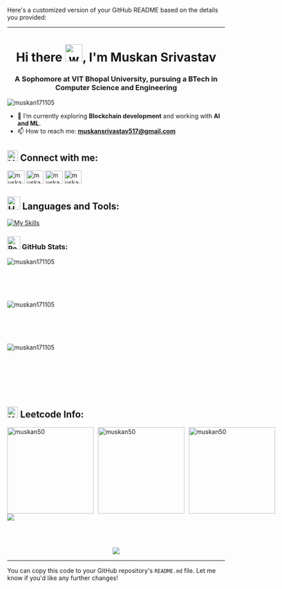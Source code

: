Here's a customized version of your GitHub README based on the details you provided:

---

<h1 align="center">Hi there <img src="https://user-images.githubusercontent.com/72663882/171687151-bb31c996-c9d2-49c8-b593-734946893b23.gif" alt="waving hand gif" aria-hidden="true" width="40" />, I'm Muskan Srivastav</h1>

<h3 align="center">A Sophomore at VIT Bhopal University, pursuing a BTech in Computer Science and Engineering</h3>

<p align="left"> <img src="https://komarev.com/ghpvc/?username=muskan171105&label=Profile%20views&color=blueviolet&style=plastic" alt="muskan171105" /> </p>

- 🌱 I’m currently exploring **Blockchain development** and working with **AI and ML**.
- 📫 How to reach me: **muskansrivastav517@gmail.com**

## <img src="https://raw.githubusercontent.com/Tarikul-Islam-Anik/Animated-Fluent-Emojis/master/Emojis/Hand%20gestures/Handshake.png" alt="Handshake" width="25" height="25" /> **Connect with me:**  

<p align="left">
<a href="mailto:muskansrivastav517@gmail.com"  target="_blank"><img align="center" src="https://skillicons.dev/icons?i=gmail" alt="muskan171105" height="30" width="40" /></a>
<a href="https://www.linkedin.com/in/muskan-srivastav-054b2027a/" target="_blank"><img align="center" src="https://skillicons.dev/icons?i=linkedin" alt="muskan171105" height="30" width="40" /></a>
<a href="https://leetcode.com/u/xux7S3cn9N/"  target="_blank"><img align="center" src="https://raw.githubusercontent.com/rahuldkjain/github-profile-readme-generator/master/src/images/icons/Social/leet-code.svg" alt="muskan171105" height="30" width="40" /></a>
<a href="https://codeforces.com/profile/muskan_571"  target="_blank"><img align="center" src="https://skillicons.dev/icons?i=codeforces" alt="muskan171105" height="30" width="40" /></a>
</p>

## <img src="https://media2.giphy.com/media/QssGEmpkyEOhBCb7e1/giphy.gif?cid=ecf05e47a0n3gi1bfqntqmob8g9aid1oyj2wr3ds3mg700bl&rid=giphy.gif" alt="Hammer and Wrench" width="30" height="30" /> **Languages and Tools:**  
[![My Skills](https://skillicons.dev/icons?i=python,cpp,solidity,ethereum,hive,truffle,numpy,pandas,tensorflow,opencv,react,html,css,nodejs,flask,mysql,postgres,mongodb,git,github,vscode,cmake,api,metamask,ganache,ipfs&perline=10)](#)

<h3 align="left"><img src="https://raw.githubusercontent.com/Tarikul-Islam-Anik/Animated-Fluent-Emojis/master/Emojis/Travel%20and%20places/Rocket.png" alt="Rocket" width="30" height="30" /> GitHub Stats:</h3>

<p><img align="left" src="https://github-readme-stats.vercel.app/api/top-langs?username=muskan171105&show_icons=true&theme=highcontrast&title_color=ffffff&text_color=ffffff&cache_seconds=100&locale=en&layout=compact" alt="muskan171105" /></p>
<br><br><br><br><br>

<p><img align="left" src="https://github-readme-streak-stats.herokuapp.com/?user=muskan171105&theme=highcontrast" alt="muskan171105" /></p>

<br><br><br><br><br>

<p>&nbsp;<img align="left" src="https://github-readme-stats.vercel.app/api?username=muskan171105&show_icons=true&theme=highcontrast&title_color=ffffff&text_color=ffffff&cache_seconds=100&locale=en" alt="muskan171105" /></p>

<br><br><br><br><br>

## <img src="https://raw.githubusercontent.com/Tarikul-Islam-Anik/Animated-Fluent-Emojis/master/Emojis/Objects/Keyboard.png" alt="Keyboard" width="25" height="25" /> **Leetcode Info:**  

<div style="display: flex; gap: 10px;">
  <a href="https://leetcode.com/u/xux7S3cn9N/" target="_blank">
    <img src="https://assets.leetcode.com/static_assets/marketing/2024-50.gif" alt="muskan50" height="200" width="200" />
  </a>
  <a href="https://leetcode.com/u/xux7S3cn9N/" target="_blank">
    <img src="https://assets.leetcode.com/static_assets/public/images/badges/2024/gif/2024-09.gif" alt="muskan50" height="200" width="200" />
  </a>
  
  <a href="https://leetcode.com/u/xux7S3cn9N/" target="_blank">
    <img src="https://assets.leetcode.com/static_assets/marketing/2024-100-new.gif" alt="muskan50" height="200" width="200" />
  </a>
</div>

<img  align=top flex-grow=1 src="https://leetcard.jacoblin.cool/xux7S3cn9N?theme=dark&font=Nunito&ext=heatmap" />  

<br><br>

<p align="center">
     <img src="https://capsule-render.vercel.app/api?type=waving&color=gradient&height=100&width=1000&section=footer"/>
</p>

---

You can copy this code to your GitHub repository's `README.md` file. Let me know if you'd like any further changes!
